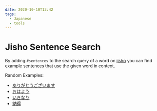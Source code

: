 ```yaml
---
date: 2020-10-10T13:42
tags:
  - Japanese
  - tools
---
```


# Jisho Sentence Search

By adding `#sentences` to the search query of a word on [jisho](https://jisho.org)
you can find example sentences that use the given word in context.

Random Examples:

 - [ありがとうございます](https://jisho.org/search/%E3%81%82%E3%82%8A%E3%81%8C%E3%81%A8%E3%81%86%E3%81%94%E3%81%96%E3%81%84%E3%81%BE%E3%81%99%20%23sentences)
 - [おはよう](https://jisho.org/search/%E3%81%8A%E3%81%AF%E3%82%88%E3%81%86%20%23sentences)
 - [いきなり](https://jisho.org/search/%E3%81%84%E3%81%8D%E3%81%AA%E3%82%8A%20%23sentences)
 - [納得](https://jisho.org/search/%E7%B4%8D%E5%BE%97%20%23sentences)
